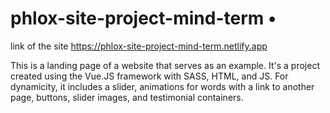 # phlox-site-project-mind-term • 
link of the site <https://phlox-site-project-mind-term.netlify.app> 


This is a landing page of a website that serves as an example. It's a project created using the Vue.JS framework with SASS, HTML, and JS. For dynamicity, it includes a slider, animations for words with a link to another page, buttons, slider images, and testimonial containers.